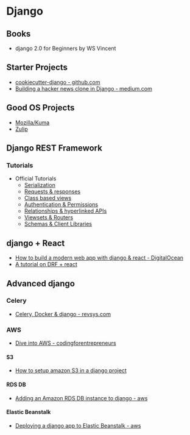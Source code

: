 # Django

## Books

* django 2.0 for Beginners by WS Vincent

## Starter Projects

* [cookiecutter-django - github.com](https://github.com/pydanny/cookiecutter-django)
* [Building a hacker news clone in Django - medium.com](https://medium.com/@danieldng/a-little-hacker-news-in-django-part-1-f12aa81dc25d)

## Good OS Projects

* [Mozilla/Kuma](https://github.com/mozilla/kuma)
* [Zulip](https://github.com/zulip/zulip)

## Django REST Framework

### Tutorials

* Official Tutorials
  * [Serialization](https://www.django-rest-framework.org/tutorial/1-serialization/)
  * [Requests & responses](https://www.django-rest-framework.org/tutorial/2-requests-and-responses/)
  * [Class based views](https://www.django-rest-framework.org/tutorial/3-class-based-views/)
  * [Authentication & Permissions](https://www.django-rest-framework.org/tutorial/4-authentication-and-permissions/)
  * [Relationships & hyperlinked APIs](https://www.django-rest-framework.org/tutorial/5-relationships-and-hyperlinked-apis/)
  * [Viewsets & Routers](https://www.django-rest-framework.org/tutorial/6-viewsets-and-routers/)
  * [Schemas & Client Libraries](https://www.django-rest-framework.org/tutorial/7-schemas-and-client-libraries/)

## django + React

* [How to build a modern web app with django & react - DigitalOcean](https://www.digitalocean.com/community/tutorials/how-to-build-a-modern-web-application-to-manage-customer-information-with-django-and-react-on-ubuntu-18-04)
* [A tutorial on DRF + react](https://www.valentinog.com/blog/drf/)

## Advanced django

### Celery

* [Celery, Docker & django - revsys.com](https://www.revsys.com/tidbits/celery-and-django-and-docker-oh-my/)

### AWS

* [Dive into AWS - codingforentrepreneurs](https://www.codingforentrepreneurs.com/courses/aws)

#### S3

* [How to setup amazon S3 in a django project](https://simpleisbetterthancomplex.com/tutorial/2017/08/01/how-to-setup-amazon-s3-in-a-django-project.html)

#### RDS DB

* [Adding an Amazon RDS DB instance to django - aws](https://docs.aws.amazon.com/elasticbeanstalk/latest/dg/create-deploy-python-rds.html)

#### Elastic Beanstalk

* [Deploying a django app to Elastic Beanstalk - aws](https://docs.aws.amazon.com/elasticbeanstalk/latest/dg/create-deploy-python-django.html)
